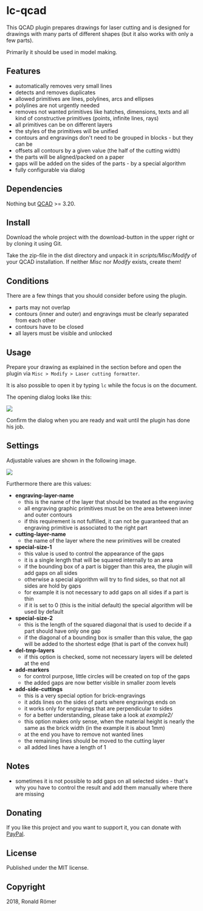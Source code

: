 # lc-qcad

This QCAD plugin prepares drawings for laser cutting and is designed for drawings with many parts of different shapes (but it also works with only a few parts).

Primarily it should be used in model making.

## Features

- automatically removes very small lines
- detects and removes duplicates
- allowed primitives are lines, polylines, arcs and ellipses
- polylines are not urgently needed
- removes not wanted primitives like hatches, dimensions, texts and all kind of constructive primitives (points, infinite lines, rays)
- all primitives can be on different layers
- the styles of the primitives will be unified
- contours and engravings don't need to be grouped in blocks - but they can be
- offsets all contours by a given value (the half of the cutting width)
- the parts will be aligned/packed on a paper
- gaps will be added on the sides of the parts - by a special algorithm
- fully configurable via dialog

## Dependencies

Nothing but [QCAD](https://www.qcad.org/en/) >= 3.20.

## Install

Download the whole project with the download-button in the upper right or by cloning it using Git.

Take the zip-file in the dist directory and unpack it in *scripts/Misc/Modify* of your QCAD installation. If neither *Misc* nor *Modify* exists, create them!

## Conditions

There are a few things that you should consider before using the plugin.

- parts may not overlap
- contours (inner and outer) and engravings must be clearly separated from each other
- contours have to be closed
- all layers must be visible and unlocked

## Usage

Prepare your drawing as explained in the section before and open the plugin via `Misc > Modify > Laser cutting formatter`.

It is also possible to open it by typing `lc` while the focus is on the document.

The opening dialog looks like this:

![](https://raw.github.com/zippy84/lc-qcad/master/doc/dialog.png)

Confirm the dialog when you are ready and wait until the plugin has done his job.

## Settings

Adjustable values are shown in the following image.

![](https://raw.github.com/zippy84/lc-qcad/master/doc/values.png)

Furthermore there are this values:

- **engraving-layer-name**
  - this is the name of the layer that should be treated as the engraving
  - all engraving graphic primitives must be on the area between inner and outer contours
  - if this requirement is not fulfilled, it can not be guaranteed that an engraving primitive is associated to the right part
- **cutting-layer-name**
  - the name of the layer where the new primitives will be created
- **special-size-1**
  - this value is used to control the appearance of the gaps
  - it is a single length that will be squared internally to an area
  - if the bounding box of a part is bigger than this area, the plugin will add gaps on all sides
  - otherwise a special algorithm will try to find sides, so that not all sides are hold by gaps
  - for example it is not necessary to add gaps on all sides if a part is thin
  - if it is set to 0 (this is the initial default) the special algorithm will be used by default
- **special-size-2**
  - this is the length of the squared diagonal that is used to decide if a part should have only one gap
  - if the diagonal of a bounding box is smaller than this value, the gap will be added to the shortest edge (that is part of the convex hull)
- **del-tmp-layers**
  - if this option is checked, some not necessary layers will be deleted at the end
- **add-markers**
  - for control purpose, little circles will be created on top of the gaps
  - the added gaps are now better visible in smaller zoom levels
- **add-side-cuttings**
  - this is a very special option for brick-engravings
  - it adds lines on the sides of parts where engravings ends on
  - it works only for engravings that are perpendicular to sides
  - for a better understanding, please take a look at *example2/*
  - this option makes only sense, when the material height is nearly the same as the brick width (in the example it is about 1mm)
  - at the end you have to remove not wanted lines
  - the remaining lines should be moved to the cutting layer
  - all added lines have a length of 1

## Notes

- sometimes it is not possible to add gaps on all selected sides - that's why you have to control the result and add them manually where there are missing

## Donating

If you like this project and you want to support it, you can donate with [PayPal](https://paypal.me/zippy84).

## License

Published under the MIT license.

## Copyright

2018, Ronald Römer
